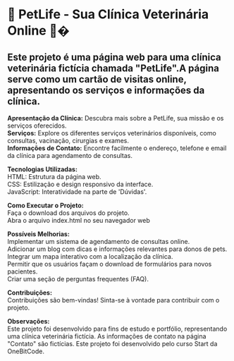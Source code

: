 <h1>🐾 PetLife - Sua Clínica Veterinária Online 🐶�</h1>

<h2>Este projeto é uma página web para uma clínica veterinária fictícia chamada "PetLife".A página serve como um cartão de visitas online, apresentando os serviços e informações da clínica.</h2>

<strong>Apresentação da Clínica:</strong> Descubra mais sobre a PetLife, sua missão e os serviços oferecidos.<br>
<strong>Serviços:</strong> Explore os diferentes serviços veterinários disponíveis, como consultas, vacinação, cirurgias e exames.<br>
<strong>Informações de Contato:</strong> Encontre facilmente o endereço, telefone e email da clínica para agendamento de consultas.

<strong>Tecnologias Utilizadas:</strong><br>
HTML: Estrutura da página web.<br>
CSS: Estilização e design responsivo da interface.<br>
JavaScript: Interatividade na parte de 'Dúvidas'.

<strong>Como Executar o Projeto:</strong><br>
Faça o download dos arquivos do projeto.<br>
Abra o arquivo index.html no seu navegador web

<strong>Possíveis Melhorias:</strong>  
Implementar um sistema de agendamento de consultas online.<br>
Adicionar um blog com dicas e informações relevantes para donos de pets.<br>
Integrar um mapa interativo com a localização da clínica.<br>
Permitir que os usuários façam o download de formulários para novos pacientes.<br>
Criar uma seção de perguntas frequentes (FAQ).

<strong>Contribuições:</strong><br>
Contribuições são bem-vindas! Sinta-se à vontade para contribuir com o projeto.

<strong>Observações:</strong><br>
Este projeto foi desenvolvido para fins de estudo e portfólio, representando uma clínica veterinária fictícia.
As informações de contato na página "Contato" são fictícias.
Este projeto foi desenvolvido pelo curso Start da OneBitCode.
